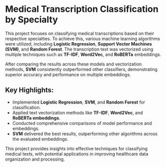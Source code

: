 # Medical Transcription Classification by Specialty  

This project focuses on classifying medical transcriptions based on their respective specialties. To achieve this, various machine learning algorithms were utilized, including **Logistic Regression**, **Support Vector Machines (SVM)**, and **Random Forest**. The transcription text was vectorized using multiple techniques such as **TF-IDF**, **Word2Vec**, and **RoBERTa** embeddings.  

After comparing the results across these models and vectorization methods, **SVM** consistently outperformed other classifiers, demonstrating superior accuracy and performance on multiple embeddings.  

## Key Highlights:  
- Implemented **Logistic Regression**, **SVM**, and **Random Forest** for classification.  
- Applied text vectorization methods like **TF-IDF**, **Word2Vec**, and **RoBERTa embeddings**.  
- Conducted comprehensive comparisons of model performance and embeddings.  
- **SVM** delivered the best results, outperforming other algorithms across the evaluated embeddings.  

This project provides insights into effective techniques for classifying medical texts, with potential applications in improving healthcare data organization and processing.  
